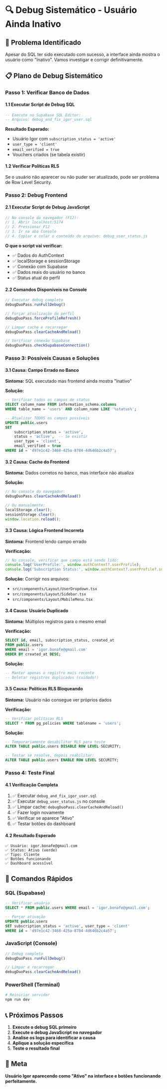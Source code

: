 # 🔍 Debug Sistemático - Usuário Ainda Inativo

## 🚨 Problema Identificado
Apesar do SQL ter sido executado com sucesso, a interface ainda mostra o usuário como "Inativo". Vamos investigar e corrigir definitivamente.

## 📋 Plano de Debug Sistemático

### Passo 1: Verificar Banco de Dados

#### 1.1 Executar Script de Debug SQL
```sql
-- Execute no Supabase SQL Editor:
-- Arquivo: debug_and_fix_igor_user.sql
```

**Resultado Esperado:**
- Usuário Igor com `subscription_status = 'active'`
- `user_type = 'client'`
- `email_verified = true`
- Vouchers criados (se tabela existir)

#### 1.2 Verificar Políticas RLS
Se o usuário não aparecer ou não puder ser atualizado, pode ser problema de Row Level Security.

### Passo 2: Debug Frontend

#### 2.1 Executar Script de Debug JavaScript
```javascript
// No console do navegador (F12):
// 1. Abrir localhost:5174
// 2. Pressionar F12
// 3. Ir na aba Console
// 4. Copiar e colar o conteúdo do arquivo: debug_user_status.js
```

**O que o script vai verificar:**
- ✅ Dados do AuthContext
- ✅ localStorage e sessionStorage
- ✅ Conexão com Supabase
- ✅ Dados reais do usuário no banco
- ✅ Status atual do perfil

#### 2.2 Comandos Disponíveis no Console
```javascript
// Executar debug completo
debugDuoPass.runFullDebug()

// Forçar atualização do perfil
debugDuoPass.forceProfileRefresh()

// Limpar cache e recarregar
debugDuoPass.clearCacheAndReload()

// Verificar conexão Supabase
debugDuoPass.checkSupabaseConnection()
```

### Passo 3: Possíveis Causas e Soluções

#### 3.1 Causa: Campo Errado no Banco
**Sintoma:** SQL executado mas frontend ainda mostra "Inativo"

**Solução:**
```sql
-- Verificar todos os campos de status
SELECT column_name FROM information_schema.columns 
WHERE table_name = 'users' AND column_name LIKE '%status%';

-- Atualizar TODOS os campos possíveis
UPDATE public.users 
SET 
    subscription_status = 'active',
    status = 'active',  -- Se existir
    user_type = 'client',
    email_verified = true
WHERE id = 'd97e1c42-3468-425a-8784-4d646b2c4a57';
```

#### 3.2 Causa: Cache do Frontend
**Sintoma:** Dados corretos no banco, mas interface não atualiza

**Solução:**
```javascript
// No console do navegador:
debugDuoPass.clearCacheAndReload()

// Ou manualmente:
localStorage.clear();
sessionStorage.clear();
window.location.reload();
```

#### 3.3 Causa: Lógica Frontend Incorreta
**Sintoma:** Frontend lendo campo errado

**Verificação:**
```javascript
// No console, verificar que campo está sendo lido:
console.log('UserProfile:', window.authContext?.userProfile);
console.log('Subscription Status:', window.authContext?.userProfile?.subscription_status);
```

**Solução:** Corrigir nos arquivos:
- `src/components/Layout/UserDropdown.tsx`
- `src/components/Layout/Sidebar.tsx`
- `src/components/Layout/MobileMenu.tsx`

#### 3.4 Causa: Usuário Duplicado
**Sintoma:** Múltiplos registros para o mesmo email

**Verificação:**
```sql
SELECT id, email, subscription_status, created_at 
FROM public.users 
WHERE email = 'igor.bonafe@gmail.com'
ORDER BY created_at DESC;
```

**Solução:**
```sql
-- Manter apenas o registro mais recente
-- Deletar registros duplicados (cuidado!)
```

#### 3.5 Causa: Políticas RLS Bloqueando
**Sintoma:** Usuário não consegue ver próprios dados

**Verificação:**
```sql
-- Verificar políticas RLS
SELECT * FROM pg_policies WHERE tablename = 'users';
```

**Solução:**
```sql
-- Temporariamente desabilitar RLS para teste
ALTER TABLE public.users DISABLE ROW LEVEL SECURITY;

-- Testar se resolve, depois reabilitar:
ALTER TABLE public.users ENABLE ROW LEVEL SECURITY;
```

### Passo 4: Teste Final

#### 4.1 Verificação Completa
1. ✅ Executar `debug_and_fix_igor_user.sql`
2. ✅ Executar `debug_user_status.js` no console
3. ✅ Limpar cache: `debugDuoPass.clearCacheAndReload()`
4. ✅ Fazer login novamente
5. ✅ Verificar se aparece "Ativo"
6. ✅ Testar botões do dashboard

#### 4.2 Resultado Esperado
```
✅ Usuário: igor.bonafe@gmail.com
✅ Status: Ativo (verde)
✅ Tipo: Cliente
✅ Botões funcionando
✅ Dashboard acessível
```

## 🔧 Comandos Rápidos

### SQL (Supabase)
```sql
-- Verificar usuário
SELECT * FROM public.users WHERE email = 'igor.bonafe@gmail.com';

-- Forçar ativação
UPDATE public.users 
SET subscription_status = 'active', user_type = 'client'
WHERE id = 'd97e1c42-3468-425a-8784-4d646b2c4a57';
```

### JavaScript (Console)
```javascript
// Debug completo
debugDuoPass.runFullDebug()

// Limpar e recarregar
debugDuoPass.clearCacheAndReload()
```

### PowerShell (Terminal)
```powershell
# Reiniciar servidor
npm run dev
```

## 📞 Próximos Passos

1. **Execute o debug SQL primeiro**
2. **Execute o debug JavaScript no navegador**
3. **Analise os logs para identificar a causa**
4. **Aplique a solução específica**
5. **Teste o resultado final**

## 🎯 Meta
**Usuário Igor aparecendo como "Ativo" na interface e botões funcionando perfeitamente.**